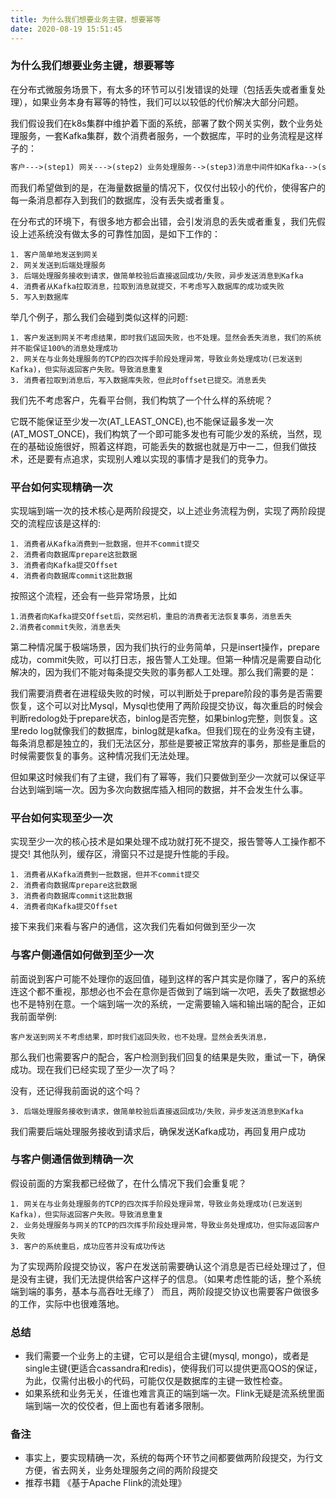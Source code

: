 ```yaml
---
title: 为什么我们想要业务主键，想要幂等
date: 2020-08-19 15:51:45
---
```


### 为什么我们想要业务主键，想要幂等

​	在分布式微服务场景下，有太多的环节可以引发错误的处理（包括丢失或者重复处理），如果业务本身有幂等的特性，我们可以以较低的代价解决大部分问题。

​	我们假设我们在k8s集群中维护着下面的系统，部署了数个网关实例，数个业务处理服务，一套Kafka集群，数个消费者服务，一个数据库，平时的业务流程是这样子的：

```txt
客户--->(step1) 网关--->(step2) 业务处理服务-->(step3)消息中间件如Kafka-->(step4)消费者消费-->(step5) 写入数据库
```



而我们希望做到的是，在海量数据量的情况下，仅仅付出较小的代价，使得客户的每一条消息都存入到我们的数据库，没有丢失或者重复。

在分布式的环境下，有很多地方都会出错，会引发消息的丢失或者重复，我们先假设上述系统没有做太多的可靠性加固，是如下工作的：

```
1. 客户简单地发送到网关
2. 网关发送到后端处理服务
3. 后端处理服务接收到请求，做简单校验后直接返回成功/失败，异步发送消息到Kafka
4. 消费者从Kafka拉取消息，拉取到消息就提交，不考虑写入数据库的成功或失败
5. 写入到数据库
```

举几个例子，那么我们会碰到类似这样的问题:

```
1. 客户发送到网关不考虑结果，即时我们返回失败，也不处理。显然会丢失消息，我们的系统并不能保证100%的消息处理成功
2. 网关在与业务处理服务的TCP的四次挥手阶段处理异常，导致业务处理成功(已发送到Kafka)，但实际返回客户失败。导致消息重复
3. 消费者拉取到消息后，写入数据库失败，但此时offset已提交。消息丢失
```

我们先不考虑客户，先看平台侧，我们构筑了一个什么样的系统呢？

它既不能保证至少发一次(AT_LEAST_ONCE),也不能保证最多发一次(AT_MOST_ONCE)，我们构筑了一个即可能多发也有可能少发的系统，当然，现在的基础设施很好，照着这样跑，可能丢失的数据也就是万中一二，但我们做技术，还是要有点追求，实现别人难以实现的事情才是我们的竞争力。

### 平台如何实现精确一次

实现端到端一次的技术核心是两阶段提交，以上述业务流程为例，实现了两阶段提交的流程应该是这样的:

```
1. 消费者从Kafka消费到一批数据，但并不commit提交
2. 消费者向数据库prepare这批数据
3. 消费者向Kafka提交Offset
4. 消费者向数据库commit这批数据
```

按照这个流程，还会有一些异常场景，比如

```
1.消费者向Kafka提交Offset后，突然宕机，重启的消费者无法恢复事务，消息丢失
2.消费者commit失败，消息丢失
```

第二种情况属于极端场景，因为我们执行的业务简单，只是insert操作，prepare成功，commit失败，可以打日志，报告警人工处理。但第一种情况是需要自动化解决的，因为我们不能对每条提交失败的事务都人工处理。那么我们需要的是：

我们需要消费者在进程级失败的时候，可以判断处于prepare阶段的事务是否需要恢复，这个可以对比Mysql，Mysql也使用了两阶段提交协议，每次重启的时候会判断redolog处于prepare状态，binlog是否完整，如果binlog完整，则恢复。这里redo log就像我们的数据库，binlog就是kafka。但我们现在的业务没有主键，每条消息都是独立的，我们无法区分，那些是要被正常放弃的事务，那些是重启的时候需要恢复的事务。这种情况我们无法处理。

但如果这时候我们有了主键，我们有了幂等，我们只要做到至少一次就可以保证平台达到端到端一次。因为多次向数据库插入相同的数据，并不会发生什么事。

### 平台如何实现至少一次

实现至少一次的核心技术是如果处理不成功就打死不提交，报告警等人工操作都不提交! 其他队列，缓存区，滑窗只不过是提升性能的手段。

```
1. 消费者从Kafka消费到一批数据，但并不commit提交
2. 消费者向数据库prepare这批数据
3. 消费者向数据库commit这批数据
4. 消费者向Kafka提交Offset
```

接下来我们来看与客户的通信，这次我们先看如何做到至少一次

### 与客户侧通信如何做到至少一次

前面说到客户可能不处理你的返回值，碰到这样的客户其实是你赚了，客户的系统连这个都不重视，那想必也不会在意你是否做到了端到端一次吧，丢失了数据想必也不是特别在意。一个端到端一次的系统，一定需要输入端和输出端的配合，正如我前面举例:

```
客户发送到网关不考虑结果，即时我们返回失败，也不处理。显然会丢失消息，
```

那么我们也需要客户的配合，客户检测到我们回复的结果是失败，重试一下，确保成功。现在我们已经实现了至少一次了吗？

没有，还记得我前面说的这个吗？

```
3. 后端处理服务接收到请求，做简单校验后直接返回成功/失败，异步发送消息到Kafka
```

我们需要后端处理服务接收到请求后，确保发送Kafka成功，再回复用户成功

### 与客户侧通信做到精确一次

假设前面的方案我都已经做了，在什么情况下我们会重复呢？

```
1. 网关在与业务处理服务的TCP的四次挥手阶段处理异常，导致业务处理成功(已发送到Kafka)，但实际返回客户失败。导致消息重复
2. 业务处理服务与网关的TCP的四次挥手阶段处理异常，导致业务处理成功，但实际返回客户失败
3. 客户的系统重启，成功应答并没有成功传达
```

为了实现两阶段提交协议，客户在发送前需要确认这个消息是否已经处理过了，但是没有主键，我们无法提供给客户这样子的信息。（如果考虑性能的话，整个系统端到端的事务，基本与高吞吐无缘了）
而且，两阶段提交协议也需要客户做很多的工作，实际中也很难落地。

### 总结
- 我们需要一个业务上的主键，它可以是组合主键(mysql, mongo)，或者是single主键(更适合cassandra和redis)，使得我们可以提供更高QOS的保证，为此，仅需付出极小的代码，可能仅仅是数据库的主键一致性检查。
- 如果系统和业务无关，任谁也难言真正的端到端一次。Flink无疑是流系统里面端到端一次的佼佼者，但上面也有着诸多限制。

### 备注
- 事实上，要实现精确一次，系统的每两个环节之间都要做两阶段提交，为行文方便，省去网关，业务处理服务之间的两阶段提交
- 推荐书籍 《基于Apache Flink的流处理》
